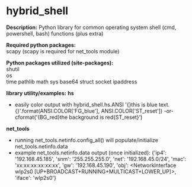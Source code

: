 # hybrid_shell
**Description:**
Python library for common operating system shell (cmd, powershell, bash) functions (plus extra)

**Required python packages:**   
scapy (scapy is required for net_tools module)

**Python packages utilized (site-packages):**   
shutil   
os   
time
pathlib
math
sys
base64
struct
socket
ipaddress

**library utility/examples:** 
**hs**
- easily color output with hybrid_shell.hs.ANSI
  '{}this is blue text.{}'.format(ANSI.COLOR['FG_blue'], ANSI.COLOR['ST_reset'])
  -or-
  cformat('{BG_red}the background is red{ST_reset}')

**net_tools**
- running net_tools.netinfo.config_all() will populate/initialize net_tools.netinfo.data
- example net_tools.netinfo.data output (once initialized): {'ip4': '192.168.45.185', 'snm': '255.255.255.0', 'net': '192.168.45.0/24', 'mac': 'xx:xx:xx:xx:xx:xx', 'gw': '192.168.45.190', 'obj': <NetworkInterface wlp2s0 [UP+BROADCAST+RUNNING+MULTICAST+LOWER_UP]>, 'iface': 'wlp2s0'}
